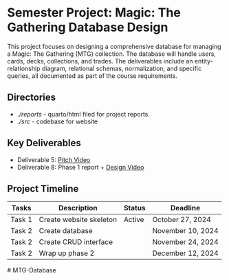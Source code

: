 # Semester Project: Magic: The Gathering Database Design

This project focuses on designing a comprehensive database for managing a Magic: The Gathering (MTG) collection. The database will handle users, cards, decks, collections, and trades. The deliverables include an entity-relationship diagram, relational schemas, normalization, and specific queries, all documented as part of the course requirements.

## Directories

- _./reports_ - quarto/html filed for project reports
- _./src_ - codebase for website

## Key Deliverables

- Deliverable 5: [Pitch Video](https://vcu.mediaspace.kaltura.com/media/Shane+Simes's+Zoom+Meeting/1_ks51h6jn)
- Deliverable 8: Phase 1 report + [Design Video](#https://vcu.mediaspace.kaltura.com/media/t/1_l2r6u7s6)

## Project Timeline

| Tasks  | Description             | Status | Deadline          |
| ------ | ----------------------- | ------ | ----------------- |
| Task 1 | Create website skeleton | Active | October 27, 2024  |
| Task 2 | Create database         |        | November 10, 2024 |
| Task 2 | Create CRUD interface   |        | November 24, 2024 |
| Task 2 | Wrap up phase 2         |        | December 12, 2024 |
#   M T G - D a t a b a s e  
 